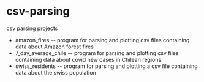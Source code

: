 # csv-parsing
csv parsing projects
- amazon_fires -- program for parsing and plotting csv files containing data about Amazon forest fires
- 7_day_average_chile -- program for parsing and plotting csv files containing data about covid new cases in Chilean regions
- swiss_residents -- program for parsing and plotting a csv file containing data about the swiss population
